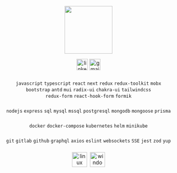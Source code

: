 <!-- <p align="center">
  <img height="200" src="https://media0.giphy.com/media/v1.Y2lkPTc5MGI3NjExdGhtYm9nbHBlaTY4cTljbnljOXh4eWIydmtjNXNqeGU0MXY3YjY5eCZlcD12MV9pbnRlcm5hbF9naWZfYnlfaWQmY3Q9cw/Gqr8yNueTi1zn4Zff0/giphy.gif" />
</p> -->

<p align="center">
<!--   <img height="128" src="https://github.com/user-attachments/assets/55c5f6d0-a92b-4ccc-b47d-0a099f356857" /> -->
  <img height="128" src="https://github.com/user-attachments/assets/9fa788c5-aade-4ff9-aa27-c668e0d98a67" />
</p>

<p align="center">
  <a href="https://linkedin.com/in/denys-karakuta" target="_blank"><img src="https://img.shields.io/static/v1?message=LinkedIn&logo=linkedin&label=&color=0077B5&logoColor=white&labelColor=&style=for-the-badge" height="30" alt="linkedin logo"></a>
  <a href="mailto:denys.karakuta@gmail.com" target="_blank"><img src="https://img.shields.io/static/v1?message=Gmail&logo=gmail&label=&color=D14836&logoColor=white&labelColor=&style=for-the-badge" height="30" alt="gmail logo"></a>
 <!-- <a href="https://leetcode.com/denys-karakuta" target="_blank">
    <img alt="Patreon" src="https://img.shields.io/badge/dynamic/json?style=for-the-badge&labelColor=black&color=%23ffa116&label=Solved&query=solvedOverTotal&url=https%3A%2F%2Fbadge.xyli.tech/%2Fapi%2Fusers%2Fdenys-karakuta&logo=leetcode&logoColor=yellow" height="30" alt="leetcode logo"></a> -->
</p>

###

<div align="center">
  <code>javascript</code>
  <code>typescript</code>
  <code>react</code>
  <code>next</code>
  <code>redux</code>
  <code>redux-toolkit</code>
  <code>mobx</code> <br />
  <code>bootstrap</code>
  <code>antd</code>
  <code>mui</code>
  <code>radix-ui</code>
  <code>chakra-ui</code>
  <code>tailwindcss</code> <br />
  <code>redux-form</code>
  <code>react-hook-form</code>
  <code>formik</code>
</div>

###

<div align="center">
  <code>nodejs</code>
  <code>express</code>
  <code>sql</code>
  <code>mysql</code>
  <code>mssql</code>
  <code>postgresql</code>
  <code>mongodb</code>
  <code>mongoose</code>
  <code>prisma</code>
</div>

###

<div align="center">
  <code>docker</code>
  <code>docker-compose</code>
  <code>kubernetes</code>
  <code>helm</code>
  <code>minikube</code>
</div>

###

<div align="center">
  <code>git</code>
  <code>gitlab</code>
  <code>github</code>
  <code>graphql</code>
  <code>axios</code>
  <code>eslint</code>
  <code>websockets</code>
  <code>SSE</code>
  <code>jest</code>
  <code>zod</code>
  <code>yup</code>
</div>

###

<div align="center">
  <img src="https://cdn.jsdelivr.net/gh/devicons/devicon/icons/linux/linux-original.svg" height="40" alt="linux logo"  />
  <img width="0" />
  <img src="https://cdn.jsdelivr.net/gh/devicons/devicon/icons/windows8/windows8-original.svg" height="40" alt="windows8 logo"  />
</div>
